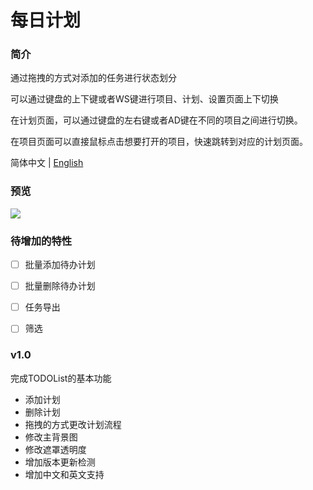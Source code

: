 # 每日计划

### 简介

通过拖拽的方式对添加的任务进行状态划分

可以通过键盘的上下键或者WS键进行项目、计划、设置页面上下切换

在计划页面，可以通过键盘的左右键或者AD键在不同的项目之间进行切换。

在项目页面可以直接鼠标点击想要打开的项目，快速跳转到对应的计划页面。

简体中文 | [English](./README.md)

### 预览
![](https://raw.githubusercontent.com/aiyakuaile/daily_plan/main/video.gif)

### 待增加的特性
- [ ] 批量添加待办计划
- [ ] 批量删除待办计划
- [ ] 任务导出
- [ ] 筛选


### v1.0

完成TODOList的基本功能
- 添加计划
- 删除计划
- 拖拽的方式更改计划流程
- 修改主背景图
- 修改遮罩透明度
- 增加版本更新检测
- 增加中文和英文支持



